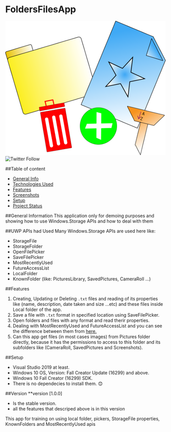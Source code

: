 # FoldersFilesApp
![AppIcon](https://github.com/AbdAlghaniAlbiek/FoldersFilesApp/blob/master/FoldersFilesApp/Assets/FilesFoldersAppIcon.png)
![Twitter Follow](https://img.shields.io/twitter/follow/AbdAlbiek?style=social)

##Table of content
* [General Info](#general-information)
* [Technologies Used](#uwp-apis-had-used)
* [Features](#features)
* [Screenshots](#screenshots)
* [Setup](#setup)
* [Project Status](#project-status)


##General Information
This application only for demoing purposes and showing how to use Windows.Storage APIs and how to deal with them

##UWP APIs had Used
Many Windows.Storage APIs are used here like:
* StorageFile
* StorageFolder
* OpenFilePicker
* SaveFilePicker
* MostRecentlyUsed
* FutureAccessList 
* LocalFolder
* KnownFolder (like: PicturesLibrary, SavedPictures, CameraRoll ...)

##Features
1. Creating, Updating or Deleting `.txt` files and reading of its properties like (name, description, date taken and size ...etc) and these files inside Local folder of the app.
2. Save a file with `.txt` format in specified location using SaveFilePicker.
3. Open folders and files with any format and read therir properties.
4. Dealing with MostRecentlyUsed and FutureAccessList and you can see the difference between them from [here.](https://docs.microsoft.com/en-us/windows/uwp/files/how-to-track-recently-used-files-and-folders)
5. Can this app get files (in most cases images) from Pictures folder directly, because it has the permissions to access to this folder and its subfolders like (CameraRoll, SavedPictures and Screenshots).

##Setup
* Visual Studio 2019 at least.
* Windows 10 OS, Version: Fall Creator Update (16299) and above.
* Windows 10 Fall Creator (16299) SDK.
* There is no dependecies to install them. 😊

##Version
**version [1.0.0]
* Is the stable version.
* all the features that descriped above is in this version



This app for training on using local folder, pickers, StorageFile properties, KnownFolders and MostRecentlyUsed apis 
